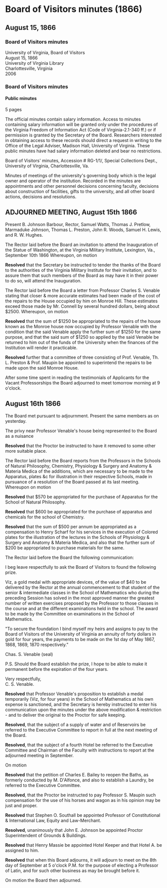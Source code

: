 <!-- altadded -->
<!-- altadded -->

<!-- llmmeta -->

<script type="application/ld+json">
{
"@context": "https://schema.org",
"@type": "BoardMinutes",
"name": "Board Minutes",
"startDate": "1866-08-15",
"endDate": "1866-08-16",
"location": {
"@type": "Place",
"name": "University of Virginia Library",
"address": {
"@type": "PostalAddress",
"addressLocality": "Charlottesville",
"addressRegion": "Virginia"
}
},
"organizer": {
"@type": "Organization",
"name": "University of Virginia Board of Visitors"
},
"keywords": "Board of Visitors, University of Virginia, meeting minutes, academic decisions",
"description": "Minutes from the Board of Visitors meeting held on August 15-16, 1866, detailing discussions and decisions regarding university governance, faculty appointments, and financial appropriations.",
"attendee": \[
{
"@type": "Person",
"name": "B. Johnson Barbour",
"role": "Rector"
},
{
"@type": "Person",
"name": "Samuel Watts"
},
{
"@type": "Person",
"name": "Thomas J. Pretlow"
},
{
"@type": "Person",
"name": "Marmaduke Johnson"
},
{
"@type": "Person",
"name": "Thomas L. Preston"
},
{
"@type": "Person",
"name": "John R. Woods"
},
{
"@type": "Person",
"name": "Samuel H. Lewis"
},
{
"@type": "Person",
"name": "R. W. Hughes"
},
{
"@type": "Person",
"name": "Charles S. Venable",
"role": "Professor"
},
{
"@type": "Person",
"name": "S. Maupin",
"role": "Professor"
},
{
"@type": "Person",
"name": "Henry Scharf"
},
{
"@type": "Person",
"name": "Stephen O. Southall",
"role": "Professor of Constitutional & International Law"
},
{
"@type": "Person",
"name": "John E. Johnson",
"role": "Proctor Superintendent of Grounds & Buildings"
},
{
"@type": "Person",
"name": "Henry Massie",
"role": "Hotel Keeper"
},
{
"@type": "Person",
"name": "Charles E. Bailey"
}
],
"about": \[
{
"@type": "CreativeWork",
"name": "Virginia Military Institute",
"description": "The institution that extended an invitation for the Inauguration of the Statue of Washington."
},
{
"@type": "CreativeWork",
"name": "Monroe House",
"description": "The residence of Professor Charles S. Venable, discussed regarding necessary repairs."
}
]
}

</script>

<!-- llmformatted -->

# Board of Visitors minutes (1866)

## August 15, 1866

### Board of Visitors minutes

University of Virginia, Board of Visitors\
August 15, 1866\
University of Virginia Library\
Charlottesville, Virginia\
2006

### Board of Visitors minutes

#### Public minutes

5 pages

The official minutes contain salary information. Access to minutes containing salary information will be granted only under the procedures of the Virginia Freedom of Information Act (Code of Virginia-2.1-340 ff.) or if permission is granted by the Secretary of the Board. Researchers interested in obtaining access to these records should direct a request in writing to the Office of the Legal Adviser, Madison Hall, University of Virginia. These public minutes have had salary information deleted and bear no restrictions.

Board of Visitors' minutes, Accession # RG-1/1/, Special Collections Dept., University of Virginia, Charlottesville, Va.

Minutes of meetings of the university's governing body which is the legal owner and operator of the institution. Recorded in the minutes are appointments and other personnel decisions concerning faculty, decisions about construction of facilities, gifts to the university, and all other board actions, decisions and resolutions.

## ADJOURNED MEETING, August 15th 1866

Present B. Johnson Barbour, Rector, Samuel Watts, Thomas J. Pretlow, Marmaduke Johnson, Thomas L. Preston, John R. Woods, Samuel H. Lewis, and R. W. Hughes.

The Rector laid before the Board an invitation to attend the Inauguration of the Statue of Washington, at the Virginia Military Institute, Lexington, Va., September 10th 1866 Whereupon, on motion

**Resolved** that the Secretary be instructed to tender the thanks of the Board to the authorities of the Virginia Military Institute for their invitation, and to assure them that such members of the Board as may have it in their power to do so, will attend the Inauguration.

The Rector laid before the Board a letter from Professor Charles S. Venable stating that closer & more accurate estimates had been made of the cost of the repairs to the House occupied by him on Monroe Hill. These estimates exceed those made by Mr. Connell by several hundred dollars, being about $2500. Whereupon, on motion

**Resolved** that the sum of $1250 be appropriated to the repairs of the house known as the Monroe house now occupied by Professor Venable with the condition that the said Venable apply the further sum of $1250 for the same purpose, and that the said sum of $1250 so applied by the said Venable be returned to him out of the funds of the University when the finances of the Institution will render it practicable.

**Resolved** further that a committee of three consisting of Prof. Venable, Th. L. Preston & Prof. Maupin be appointed to superintend the repairs to be made upon the said Monroe House.

After some time spent in reading the testimonials of Applicants for the Vacant Professorships the Board adjourned to meet tomorrow morning at 9 o'clock.

## August 16th 1866

The Board met pursuant to adjournment. Present the same members as on yesterday.

The privy near Professor Venable's house being represented to the Board as a nuisance

**Resolved** that the Proctor be instructed to have it removed to some other more suitable place.

The Rector laid before the Board reports from the Professors in the Schools of Natural Philosophy, Chemistry, Physiology & Surgery and Anatomy & Materia Medica of the additions, which are necessary to be made to the Apparatus, plates \&c for illustration in their respective Schools, made in pursuance of a resolution of the Board passed at its last meeting. Whereupon on motion

**Resolved** that $570 be appropriated for the purchase of Apparatus for the School of Natural Philosophy.

**Resolved** that $600 be appropriated for the purchase of apparatus and chemicals for the school of Chemistry.

**Resolved** that the sum of $500 per annum be appropriated as a compensation to Henry Scharf for his services in the execution of Colored plates for the illustration of the lectures in the Schools of Physiology & Surgery and Anatomy & Materia Medica, and also that the further sum of $200 be appropriated to purchase materials for the same.

The Rector laid before the Board the following communication:

I beg leave respectfully to ask the Board of Visitors to found the following prize.

Viz, a gold medal with appropriate devices, of the value of $40 to be delivered by the Rector at the annual commencement to that student of the senior & intermediate classes in the School of Mathematics who during the preceding Session has solved in the most approved manner the greatest number of written exercises proposed by the Professor to those classes in the course and at the different examinations held in the school. The award to be made by the Committee on examinations in the School of Mathematics.

"To secure the foundation I bind myself my heirs and assigns to pay to the Board of Visitors of the University of Virginia an annuity of forty dollars in gold for four years, the payments to be made on the 1st day of May 1867, 1868, 1869, 1870 respectively."

Chas. S. Venable (seal)

P.S. Should the Board establish the prize, I hope to be able to make it permanent before the expiration of the four years.

Very respectfully,\
C. S. Venable.

**Resolved** that Professor Venable's proposition to establish a medal temporarily (Viz, for four years) in the School of Mathematics at his own expense is sanctioned, and the Secretary is hereby instructed to enter his communication upon the minutes under the above modification & restriction - and to deliver the original to the Proctor for safe keeping.

**Resolved**, that the subject of a supply of water and of Reservoirs be referred to the Executive Committee to report in full at the next meeting of the Board.

**Resolved**, that the subject of a fourth Hotel be referred to the Executive Committee and Chairman of the Faculty with instructions to report at the adjourned meeting in September.

On motion

**Resolved** that the petition of Charles E. Bailey to reopen the Baths, as formerly conducted by M. D'Alfonce, and also to establish a Laundry, be referred to the Executive Committee.

**Resolved**, that the Proctor be instructed to pay Professor S. Maupin such compensation for the use of his horses and wagon as in his opinion may be just and proper.

**Resolved** that Stephen O. Southall be appointed Professor of Constitutional & International Law, Equity and Law-Merchant.

**Resolved**, unanimously that John E. Johnson be appointed Proctor Superintendent of Grounds & Buildings.

**Resolved** that Henry Massie be appointed Hotel Keeper and that Hotel A. be assigned to him.

**Resolved** that when this Board adjourns, it will adjourn to meet on the 8th day of September at 5 o'clock P.M. for the purpose of electing a Professor of Latin, and for such other business as may be brought before it.

On motion the Board then adjourned.
